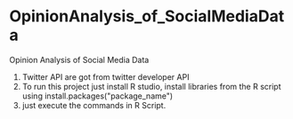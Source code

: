# OpinionAnalysis_of_SocialMediaData
Opinion Analysis of Social Media Data

1. Twitter API are got from twitter developer API 
2. To run this project just install R studio, install libraries from the R script using install.packages("package_name")
3. just execute the commands in R Script.
